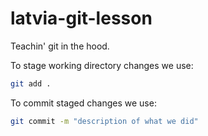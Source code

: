 # latvia-git-lesson

Teachin' git in the hood.

To stage working directory changes we use:

```bash
git add .
```

To commit staged changes we use:

```bash
git commit -m "description of what we did"
```
